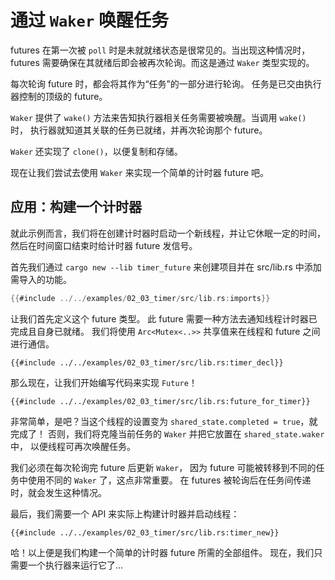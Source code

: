 # 通过 `Waker` 唤醒任务

futures 在第一次被 `poll` 时是未就就绪状态是很常见的。当出现这种情况时，
futures 需要确保在其就绪后即会被再次轮询。而这是通过 `Waker` 类型实现的。

每次轮询 future 时，都会将其作为“任务”的一部分进行轮询。
任务是已交由执行器控制的顶级的 future。

`Waker` 提供了 `wake()` 方法来告知执行器相关任务需要被唤醒。当调用 `wake()` 时，
执行器就知道其关联的任务已就绪，并再次轮询那个 future。

`Waker` 还实现了 `clone()`，以便复制和存储。

现在让我们尝试去使用 `Waker` 来实现一个简单的计时器 future 吧。

## 应用：构建一个计时器

就此示例而言，我们将在创建计时器时启动一个新线程，并让它休眠一定的时间，
然后在时间窗口结束时给计时器 future 发信号。

首先我们通过 `cargo new --lib timer_future` 来创建项目并在 src/lib.rs
中添加需导入的功能。

```rust
{{#include ../../examples/02_03_timer/src/lib.rs:imports}}
```

让我们首先定义这个 future 类型。
此 future 需要一种方法去通知线程计时器已完成且自身已就绪。
我们将使用 `Arc<Mutex<..>>` 共享值来在线程和 future 之间进行通信。

```rust,ignore
{{#include ../../examples/02_03_timer/src/lib.rs:timer_decl}}
```

那么现在，让我们开始编写代码来实现 `Future`！

```rust,ignore
{{#include ../../examples/02_03_timer/src/lib.rs:future_for_timer}}
```

非常简单，是吧？当这个线程的设置变为 `shared_state.completed = true`，就完成了！
否则，我们将克隆当前任务的 `Waker` 并把它放置在 `shared_state.waker` 中，
以便线程可再次唤醒任务。

我们必须在每次轮询完 future 后更新 `Waker`，
因为 future 可能被转移到不同的任务中使用不同的 `Waker` 了，这点非常重要。
在 futures 被轮询后在任务间传递时，就会发生这种情况。

最后，我们需要一个 API 来实际上构建计时器并启动线程：

```rust,ignore
{{#include ../../examples/02_03_timer/src/lib.rs:timer_new}}
```

哈！以上便是我们构建一个简单的计时器 future 所需的全部组件。
现在，我们只需要一个执行器来运行它了...
